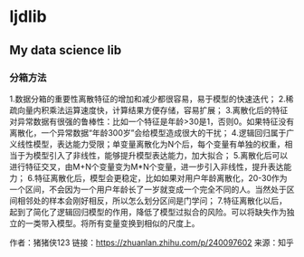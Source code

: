 # ljdlib
My data science lib
--
### 分箱方法
1.数据分箱的重要性离散特征的增加和减少都很容易，易于模型的快速迭代；
2.稀疏向量内积乘法运算速度快，计算结果方便存储，容易扩展；
3.离散化后的特征对异常数据有很强的鲁棒性：比如一个特征是年龄>30是1，否则0。如果特征没有离散化，一个异常数据“年龄300岁”会给模型造成很大的干扰；
4.逻辑回归属于广义线性模型，表达能力受限；单变量离散化为N个后，每个变量有单独的权重，相当于为模型引入了非线性，能够提升模型表达能力，加大拟合；
5.离散化后可以进行特征交叉，由M+N个变量变为M*N个变量，进一步引入非线性，提升表达能力；
6.特征离散化后，模型会更稳定，比如如果对用户年龄离散化，20-30作为一个区间，不会因为一个用户年龄长了一岁就变成一个完全不同的人。当然处于区间相邻处的样本会刚好相反，所以怎么划分区间是门学问；
7.特征离散化以后，起到了简化了逻辑回归模型的作用，降低了模型过拟合的风险。可以将缺失作为独立的一类带入模型。将所有变量变换到相似的尺度上。

作者：猪猪侠123
链接：https://zhuanlan.zhihu.com/p/240097602
来源：知乎
